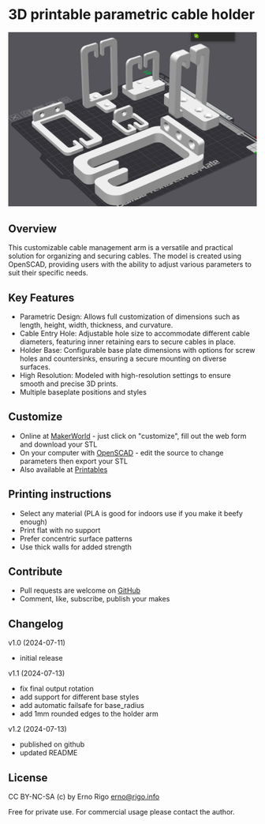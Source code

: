 # 3D printable parametric cable holder

![showcase](parametric_cable_holder.png)

## Overview

This customizable cable management arm is a versatile and practical solution for organizing and securing cables. The model is created using OpenSCAD, providing users with the ability to adjust various parameters to suit their specific needs.

## Key Features

- Parametric Design: Allows full customization of dimensions such as length, height, width, thickness, and curvature.
- Cable Entry Hole: Adjustable hole size to accommodate different cable diameters, featuring inner retaining ears to secure cables in place.
- Holder Base: Configurable base plate dimensions with options for screw holes and countersinks, ensuring a secure mounting on diverse surfaces.
- High Resolution: Modeled with high-resolution settings to ensure smooth and precise 3D prints.
- Multiple baseplate positions and styles

## Customize

- Online at [MakerWorld](https://makerworld.com/en/models/535941) - just click on "customize", fill out the web form and download your STL
- On your computer with [OpenSCAD](https://openscad.org/) - edit the source to change parameters then export your STL
- Also available at [Printables](https://www.printables.com/model/939950-customizable-cable-holder)

## Printing instructions

- Select any material (PLA is good for indoors use if you make it beefy enough)
- Print flat with no support
- Prefer concentric surface patterns
- Use thick walls for added strength

## Contribute

- Pull requests are welcome on [GitHub](https://github.com/mcree/Cable-management)
- Comment, like, subscribe, publish your makes

## Changelog

v1.0 (2024-07-11) 
   - initial release

v1.1 (2024-07-13)
   - fix final output rotation
   - add support for different base styles
   - add automatic failsafe for base_radius
   - add 1mm rounded edges to the holder arm

v1.2 (2024-07-13)
   - published on github
   - updated README

## License

CC BY-NC-SA (c) by Erno Rigo <erno@rigo.info>

Free for private use. For commercial usage please contact the author.
